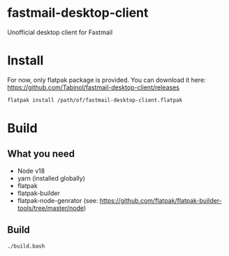 # fastmail-desktop-client
Unofficial desktop client for Fastmail

# Install
For now, only flatpak package is provided. You can download it here: https://github.com/Tabinol/fastmail-desktop-client/releases

```bash
flatpak install /path/of/fastmail-desktop-client.flatpak
```

# Build
## What you need
- Node v18
- yarn (installed globally)
- flatpak
- flatpak-builder
- flatpak-node-genrator (see: https://github.com/flatpak/flatpak-builder-tools/tree/master/node)

## Build
```bash
./build.bash
```
